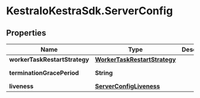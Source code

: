 # KestraIoKestraSdk.ServerConfig

## Properties

Name | Type | Description | Notes
------------ | ------------- | ------------- | -------------
**workerTaskRestartStrategy** | [**WorkerTaskRestartStrategy**](WorkerTaskRestartStrategy.md) |  | [optional] 
**terminationGracePeriod** | **String** |  | [default to &#39;5m&#39;]
**liveness** | [**ServerConfigLiveness**](ServerConfigLiveness.md) |  | 


